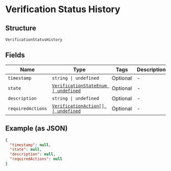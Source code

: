 
# Verification Status History

## Structure

`VerificationStatusHistory`

## Fields

| Name | Type | Tags | Description |
|  --- | --- | --- | --- |
| `timestamp` | `string \| undefined` | Optional | - |
| `state` | [`VerificationStateEnum \| undefined`](../../doc/models/verification-state-enum.md) | Optional | - |
| `description` | `string \| undefined` | Optional | - |
| `requiredActions` | [`VerificationAction[] \| undefined`](../../doc/models/verification-action.md) | Optional | - |

## Example (as JSON)

```json
{
  "timestamp": null,
  "state": null,
  "description": null,
  "requiredActions": null
}
```

